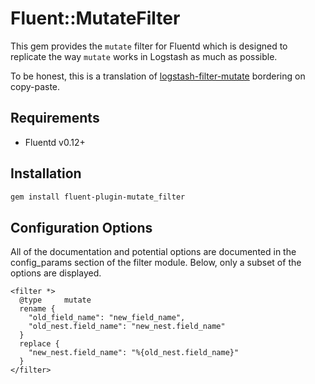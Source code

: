 # Fluent::MutateFilter

This gem provides the `mutate` filter for Fluentd which is designed to replicate the way `mutate` works in Logstash as much as possible.

To be honest, this is a translation of [logstash-filter-mutate](https://github.com/logstash-plugins/logstash-filter-mutate) bordering on copy-paste.

## Requirements

* Fluentd v0.12+

## Installation

```bash
gem install fluent-plugin-mutate_filter
```

## Configuration Options

All of the documentation and potential options are documented in the config_params section of the filter module. Below, only a subset of the options are displayed.

```
<filter *>
  @type     mutate
  rename {
    "old_field_name": "new_field_name",
    "old_nest.field_name": "new_nest.field_name"
  }
  replace {
    "new_nest.field_name": "%{old_nest.field_name}"
  }
</filter>
```

